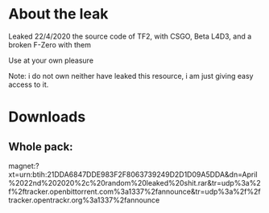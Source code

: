 # About the leak
Leaked 22/4/2020 the source code of TF2, with CSGO, Beta L4D3, and a broken F-Zero with them

Use at your own pleasure

Note: i do not own neither have leaked this resource, i am just giving easy access to it.
# Downloads
## Whole pack:
magnet:?xt=urn:btih:21DDA6847DDE983F2F8063739249D2D1D09A5DDA&dn=April%2022nd%202020%2c%20random%20leaked%20shit.rar&tr=udp%3a%2f%2ftracker.openbittorrent.com%3a1337%2fannounce&tr=udp%3a%2f%2ftracker.opentrackr.org%3a1337%2fannounce
